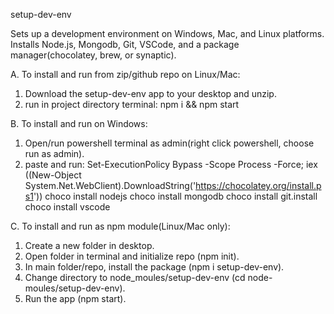setup-dev-env

Sets up a development environment on Windows, Mac, and Linux platforms.  Installs Node.js, Mongodb, Git, VSCode, and a package manager(chocolatey, brew, or synaptic).

A.  To install and run from zip/github repo on Linux/Mac:
1.  Download the setup-dev-env app to your desktop and unzip.
2.  run in project directory terminal:
    npm i && npm start

B.  To install and run on Windows:
1.  Open/run powershell terminal as admin(right click powershell, choose run as admin).
2.  paste and run:
Set-ExecutionPolicy Bypass -Scope Process -Force; iex ((New-Object System.Net.WebClient).DownloadString('https://chocolatey.org/install.ps1'))
choco install nodejs
choco install mongodb
choco install git.install
choco install vscode

C. To install and run as npm module(Linux/Mac only):
1.  Create a new folder in desktop.
2.  Open folder in terminal and initialize repo (npm init).
3.  In main folder/repo, install the package (npm i setup-dev-env).
4.  Change directory to node_moules/setup-dev-env (cd node-moules/setup-dev-env).
5.  Run the app (npm start).

